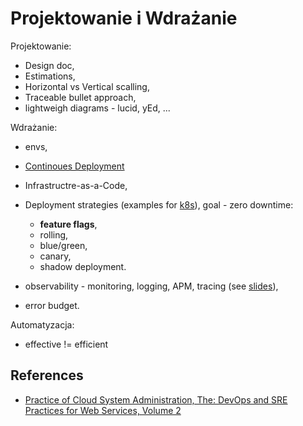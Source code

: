 # Projektowanie i Wdrażanie

Projektowanie:

- Design doc,
- Estimations,
- Horizontal vs Vertical scalling,
- Traceable bullet approach,
- lightweigh diagrams - lucid, yEd, ...

Wdrażanie:

- envs,
- [Continoues Deployment](https://github.com/wojciech11/se_continuous_delivery_and_deployment)
- Infrastructre-as-a-Code,
- Deployment strategies (examples for [k8s](https://github.com/wojciech12/talk_zero_downtime_deployment_with_kubernetes)), goal - zero downtime:

  - **feature flags**,
  - rolling,
  - blue/green,
  - canary,
  - shadow deployment.

- observability - monitoring, logging, APM, tracing (see [slides](https://github.com/wojciech12/workshop_kubernetes_and_cloudnative/blob/master/04_app_development/slides/index.pdf)),
- error budget.

Automatyzacja:

- effective != efficient

## References

- [Practice of Cloud System Administration, The: DevOps and SRE Practices for Web Services, Volume 2](https://www.amazon.com/Practice-Cloud-System-Administration-Practices/dp/032194318X)
